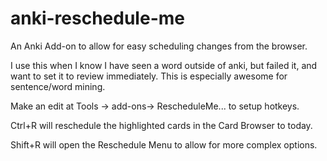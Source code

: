 # anki-reschedule-me
An Anki Add-on to allow for easy scheduling changes from the browser.

I use this when I know I have seen a word outside of anki, but failed it, and want to set it to review immediately. This is especially awesome for sentence/word mining.

Make an edit at Tools -> add-ons-> RescheduleMe... to setup hotkeys.

Ctrl+R will reschedule the highlighted cards in the Card Browser to today.

Shift+R will open the Reschedule Menu to allow for more complex options.
